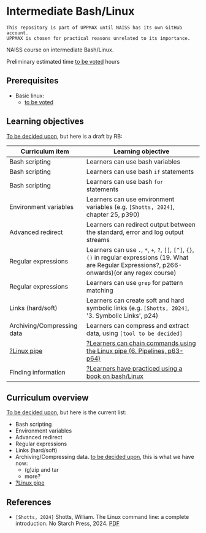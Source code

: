 # Intermediate Bash/Linux

```text
This repository is part of UPPMAX until NAISS has its own GitHub account.
UPPMAX is chosen for practical reasons unrelated to its importance.
```

NAISS course on intermediate Bash/Linux.

Preliminary estimated time [to be voted](https://github.com/UPPMAX/naiss_intermediate_bash_linux/issues/2) hours

## Prerequisites

- Basic linux:
    - [to be voted](https://github.com/UPPMAX/naiss_intermediate_bash_linux/issues/1)

## Learning objectives

[To be decided upon](https://github.com/UPPMAX/naiss_intermediate_bash_linux/issues/4),
but here is a draft by RB:

Curriculum item                                                                |Learning objective
-------------------------------------------------------------------------------|-----------------------------------------------------
Bash scripting                                                                 |Learners can use bash variables
Bash scripting                                                                 |Learners can use bash `if` statements
Bash scripting                                                                 |Learners can use bash `for` statements
Environment variables                                                          |Learners can use environment variables (e.g. `[Shotts, 2024]`, chapter 25, p390)
Advanced redirect                                                              |Learners can redirect output between the standard, error and log output streams
Regular expressions                                                            |Learners can use `.`, `*`, `+`, `?`, `[]`, `[^]`, `{}`, `()` in regular expressions (19. What are Regular Expressions?, p266-onwards)(or any regex course)
Regular expressions                                                            |Learners can use `grep` for pattern matching
Links (hard/soft)                                                              |Learners can create soft and hard symbolic links (e.g. `[Shotts, 2024]`, '3. Symbolic Links', p24)
Archiving/Compressing data                                                     |Learners can compress and extract data, using `[tool to be decided]`
[?Linux pipe](https://github.com/UPPMAX/naiss_intermediate_bash_linux/issues/6)|[?Learners can chain commands using the Linux pipe (6. Pipelines, p63-p64)](https://github.com/UPPMAX/naiss_intermediate_bash_linux/issues/6)
Finding information                                                            |[?Learners have practiced using a book on bash/Linux](https://github.com/UPPMAX/naiss_intermediate_bash_linux/issues/7)

## Curriculum overview

[To be decided upon](https://github.com/UPPMAX/naiss_intermediate_bash_linux/issues/3), but here is the current list:

- Bash scripting 
- Environment variables 
- Advanced redirect 
- Regular expressions 
- Links (hard/soft) 
- Archiving/Compressing data. [to be decided upon](https://github.com/UPPMAX/naiss_intermediate_bash_linux/issues/5), this is what we have now:
    - (g)zip and tar
    - more?
- [?Linux pipe](https://github.com/UPPMAX/naiss_intermediate_bash_linux/issues/6)

## References

- `[Shotts, 2024]` Shotts, William. The Linux command line: a complete introduction. No Starch Press, 2024. [PDF](the_linux_command_line.pdf)
